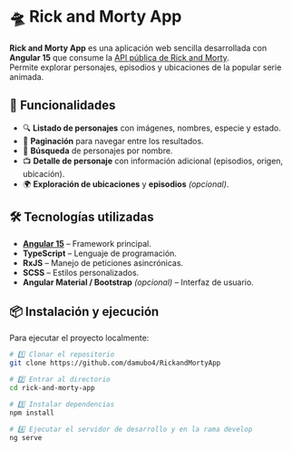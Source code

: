 # 🛸 Rick and Morty App

**Rick and Morty App** es una aplicación web sencilla desarrollada con **Angular 15** que consume la [API pública de Rick and Morty](https://rickandmortyapi.com/).  
Permite explorar personajes, episodios y ubicaciones de la popular serie animada.

## 🎯 Funcionalidades

- 🔍 **Listado de personajes** con imágenes, nombres, especie y estado.
- 📄 **Paginación** para navegar entre los resultados.
- 🧭 **Búsqueda** de personajes por nombre.
- 📺 **Detalle de personaje** con información adicional (episodios, origen, ubicación).
- 🌍 **Exploración de ubicaciones** y **episodios** *(opcional)*.

## 🛠️ Tecnologías utilizadas

- **[Angular 15](https://angular.dev/)** – Framework principal.
- **TypeScript** – Lenguaje de programación.
- **RxJS** – Manejo de peticiones asincrónicas.
- **SCSS** – Estilos personalizados.
- **Angular Material / Bootstrap** *(opcional)* – Interfaz de usuario.

## 📦 Instalación y ejecución

Para ejecutar el proyecto localmente:

```bash
# 1️⃣ Clonar el repositorio
git clone https://github.com/damubo4/RickandMortyApp

# 2️⃣ Entrar al directorio
cd rick-and-morty-app

# 3️⃣ Instalar dependencias
npm install

# 4️⃣ Ejecutar el servidor de desarrollo y en la rama develop
ng serve
